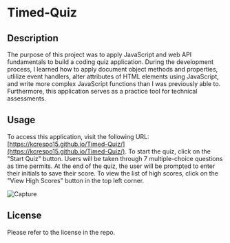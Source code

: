 # Timed-Quiz
## Description

The purpose of this project was to apply JavaScript and web API fundamentals to build a coding quiz application. During the development process, I learned how to apply document object methods and properties, utlilize event handlers, alter attributes of HTML elements using JavaScript, and write more complex JavaScript functions than I was previously able to. Furthermore, this application serves as a practice tool for technical assessments.

## Usage

To access this application, visit the following URL: [https://kcrespo15.github.io/Timed-Quiz/](https://kcrespo15.github.io/Timed-Quiz/).
To start the quiz, click on the "Start Quiz" button.
Users will be taken through 7 multiple-choice questions as time permits.
At the end of the quiz, the user will be prompted to enter their initials to save their score. To view the list of high scores, click on the "View High Scores" button in the top left corner.



![Capture](https://user-images.githubusercontent.com/109176118/197667677-ae196571-5ad5-4ecb-821b-349d039abc16.PNG)

## License

Please refer to the license in the repo.